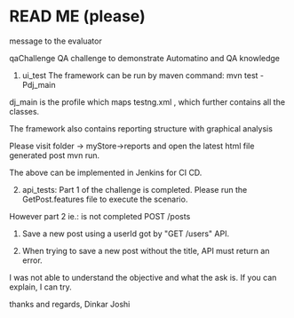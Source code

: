 # READ ME (please) 
message to the evaluator

qaChallenge
QA challenge to demonstrate Automatino and QA knowledge

1) ui_test
The framework can be run by maven command:
mvn test -Pdj_main

dj_main is the profile which maps testng.xml , which further contains all the classes.

The framework also contains reporting structure with graphical analysis

Please visit folder -> myStore->reports and open the latest html file generated post mvn run.

The above can be implemented in Jenkins for CI CD.

2) api_tests: Part 1 of the challenge is completed. Please run the GetPost.features file to execute the scenario.

However part 2 ie.: is not completed
POST /posts
1. Save a new post using a userId got by "GET /users" API.

2. When trying to save a new post without the title, API must return an error.

I was not able to understand the objective and what the ask is. If you can explain, I can try.

thanks and regards,
Dinkar Joshi
